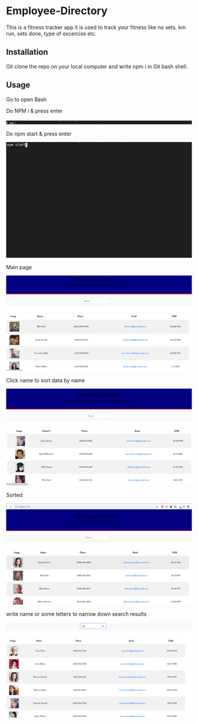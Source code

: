# Employee-Directory
This is a fitness tracker app it is used to track your fitness like no sets, km run, sets done, type of excercise etc.

## Installation
Git clone the repo on your local computer and write npm i in Git bash shell.


## Usage 
Go to open Bash 

Do NPM i & press enter

![Images/e1.png](Images/e1.png)

Do npm start & press enter

![Images/e2.png](Images/e2.png)

Main page

![Images/e3.png](Images/e3.png)

Click name to sort data by name

![Images/e4.png](Images/e4.png)

Sorted

![Images/e5.png](Images/e5.png)

write name or some letters to narrow down search results

![Images/e6.png](Images/e6.png)






